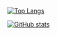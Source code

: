 [![Top Langs](https://github-readme-stats.vercel.app/api/top-langs/?username=eagely&theme=dark)](https://github.com/eagely/github-readme-stats)

[![GitHub stats](https://github-readme-stats.vercel.app/api?username=eagely&theme=dark)](https://github.com/anuraghazra/github-readme-stats)
